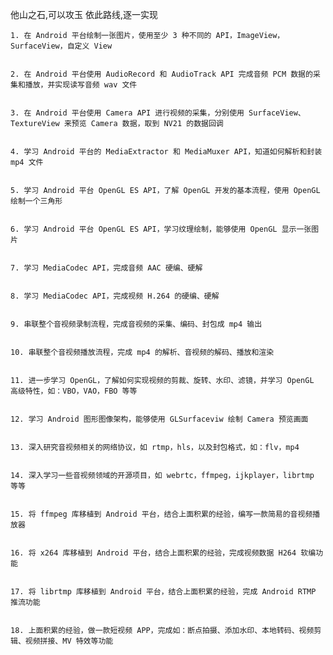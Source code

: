 他山之石,可以攻玉
依此路线,逐一实现

    1. 在 Android 平台绘制一张图片，使用至少 3 种不同的 API，ImageView，SurfaceView，自定义 View


    2. 在 Android 平台使用 AudioRecord 和 AudioTrack API 完成音频 PCM 数据的采集和播放，并实现读写音频 wav 文件


    3. 在 Android 平台使用 Camera API 进行视频的采集，分别使用 SurfaceView、TextureView 来预览 Camera 数据，取到 NV21 的数据回调


    4. 学习 Android 平台的 MediaExtractor 和 MediaMuxer API，知道如何解析和封装 mp4 文件


    5. 学习 Android 平台 OpenGL ES API，了解 OpenGL 开发的基本流程，使用 OpenGL 绘制一个三角形


    6. 学习 Android 平台 OpenGL ES API，学习纹理绘制，能够使用 OpenGL 显示一张图片


    7. 学习 MediaCodec API，完成音频 AAC 硬编、硬解


    8. 学习 MediaCodec API，完成视频 H.264 的硬编、硬解


    9. 串联整个音视频录制流程，完成音视频的采集、编码、封包成 mp4 输出


    10. 串联整个音视频播放流程，完成 mp4 的解析、音视频的解码、播放和渲染


    11. 进一步学习 OpenGL，了解如何实现视频的剪裁、旋转、水印、滤镜，并学习 OpenGL 高级特性，如：VBO，VAO，FBO 等等


    12. 学习 Android 图形图像架构，能够使用 GLSurfaceviw 绘制 Camera 预览画面


    13. 深入研究音视频相关的网络协议，如 rtmp，hls，以及封包格式，如：flv，mp4


    14. 深入学习一些音视频领域的开源项目，如 webrtc，ffmpeg，ijkplayer，librtmp 等等


    15. 将 ffmpeg 库移植到 Android 平台，结合上面积累的经验，编写一款简易的音视频播放器


    16. 将 x264 库移植到 Android 平台，结合上面积累的经验，完成视频数据 H264 软编功能


    17. 将 librtmp 库移植到 Android 平台，结合上面积累的经验，完成 Android RTMP 推流功能


    18. 上面积累的经验，做一款短视频 APP，完成如：断点拍摄、添加水印、本地转码、视频剪辑、视频拼接、MV 特效等功能